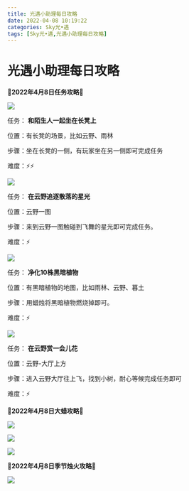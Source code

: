 ```yaml
---
title: 光遇小助理每日攻略
date: 2022-04-08 10:19:22
categories: Sky光•遇
tags: [Sky光•遇,光遇小助理每日攻略]
---
```

# 光遇小助理每日攻略
**🌊2022年4月8日任务攻略🌊**

![](https://ok.166.net/reunionpub/ds/kol/20220408/000502-cqirns1sd4.png)

任务： **和陌生人一起坐在长凳上**

位置：有长凳的场景，比如云野、雨林

步骤：坐在长凳的一侧，有玩家坐在另一侧即可完成任务

难度：⚡⚡

![](https://ok.166.net/reunionpub/ds/kol/20220408/000548-p0zghaur1d.png)

任务： **在云野追逐散落的星光**

位置：云野一图

步骤：来到云野一图触碰到飞舞的星光即可完成任务。

难度：⚡

  

![](https://ok.166.net/reunionpub/ds/kol/20220408/000609-b7n8vjau5p.png)

任务： **净化10株黑暗植物**

位置：有黑暗植物的地图，比如雨林、云野、暮土

步骤：用蜡烛将黑暗植物燃烧掉即可。

难度：⚡

![](https://ok.166.net/reunionpub/ds/kol/20220408/000634-rsleaq35tf.png)

任务： **在云野赏一会儿花**

位置：云野-大厅上方

步骤：进入云野大厅往上飞，找到小树，耐心等候完成任务即可

难度：⚡

 **🌊2022年4月8日大蜡攻略🌊**

![](https://ok.166.net/reunionpub/ds/kol/20220408/000922-fg5av0rk92.png)

![](https://ok.166.net/reunionpub/ds/kol/20220408/000821-evwkso4u1r.png)

![](https://ok.166.net/reunionpub/ds/kol/20220408/000749-spatc2z0kr.png)

 **🌊2022年4月8日季节烛火攻略🌊**

![](https://ok.166.net/reunionpub/ds/kol/20220408/001012-03akcdz8q5.png)

  


